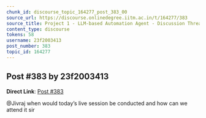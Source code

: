 ```yaml
---
chunk_id: discourse_topic_164277_post_383_00
source_url: https://discourse.onlinedegree.iitm.ac.in/t/164277/383
source_title: Project 1 - LLM-based Automation Agent - Discussion Thread [TDS Jan 2025]
content_type: discourse
tokens: 58
username: 23f2003413
post_number: 383
topic_id: 164277
---
```


## Post #383 by 23f2003413

**Direct Link**: [Post #383](https://discourse.onlinedegree.iitm.ac.in/t/164277/383)

@Jivraj when would today’s live session be conducted and how can we attend it sir
